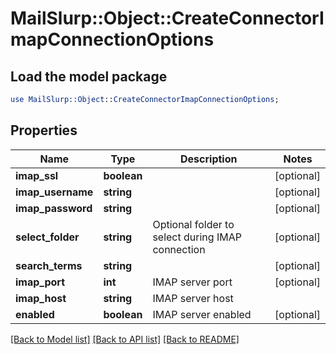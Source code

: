 # MailSlurp::Object::CreateConnectorImapConnectionOptions

## Load the model package
```perl
use MailSlurp::Object::CreateConnectorImapConnectionOptions;
```

## Properties
Name | Type | Description | Notes
------------ | ------------- | ------------- | -------------
**imap_ssl** | **boolean** |  | [optional] 
**imap_username** | **string** |  | [optional] 
**imap_password** | **string** |  | [optional] 
**select_folder** | **string** | Optional folder to select during IMAP connection | [optional] 
**search_terms** | **string** |  | [optional] 
**imap_port** | **int** | IMAP server port | [optional] 
**imap_host** | **string** | IMAP server host | 
**enabled** | **boolean** | IMAP server enabled | [optional] 

[[Back to Model list]](../README#documentation-for-models) [[Back to API list]](../README#documentation-for-api-endpoints) [[Back to README]](../README)


